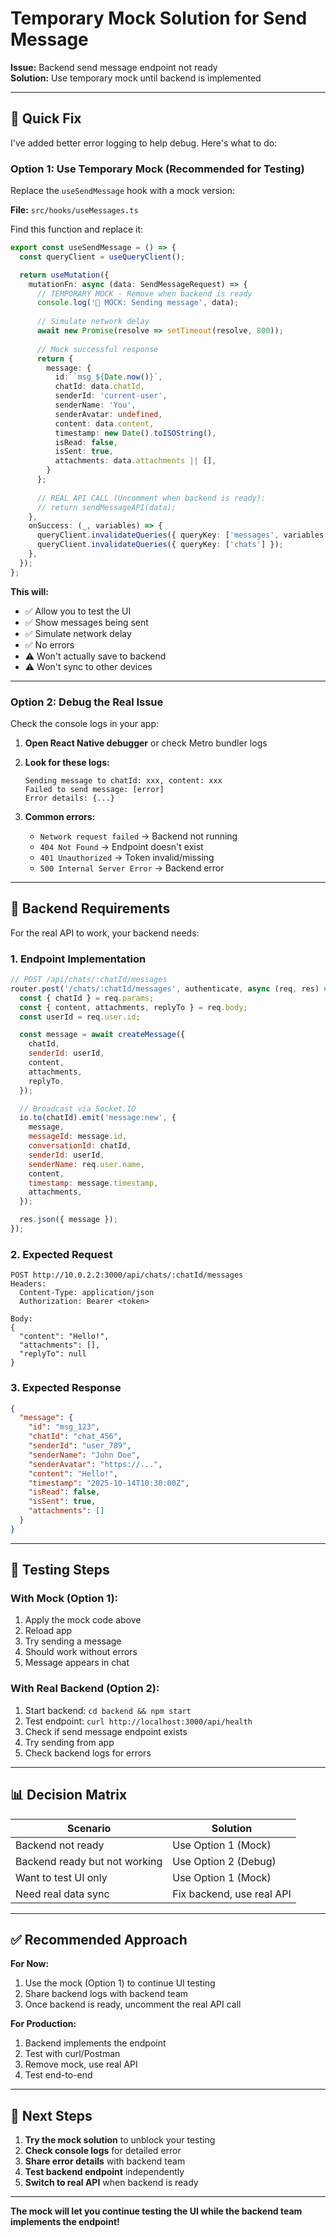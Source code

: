 # Temporary Mock Solution for Send Message

**Issue:** Backend send message endpoint not ready  
**Solution:** Use temporary mock until backend is implemented

---

## 🎯 Quick Fix

I've added better error logging to help debug. Here's what to do:

### Option 1: Use Temporary Mock (Recommended for Testing)

Replace the `useSendMessage` hook with a mock version:

**File:** `src/hooks/useMessages.ts`

Find this function and replace it:

```typescript
export const useSendMessage = () => {
  const queryClient = useQueryClient();

  return useMutation({
    mutationFn: async (data: SendMessageRequest) => {
      // TEMPORARY MOCK - Remove when backend is ready
      console.log('🔵 MOCK: Sending message', data);
      
      // Simulate network delay
      await new Promise(resolve => setTimeout(resolve, 800));
      
      // Mock successful response
      return {
        message: {
          id: `msg_${Date.now()}`,
          chatId: data.chatId,
          senderId: 'current-user',
          senderName: 'You',
          senderAvatar: undefined,
          content: data.content,
          timestamp: new Date().toISOString(),
          isRead: false,
          isSent: true,
          attachments: data.attachments || [],
        }
      };
      
      // REAL API CALL (Uncomment when backend is ready):
      // return sendMessageAPI(data);
    },
    onSuccess: (_, variables) => {
      queryClient.invalidateQueries({ queryKey: ['messages', variables.chatId] });
      queryClient.invalidateQueries({ queryKey: ['chats'] });
    },
  });
};
```

**This will:**
- ✅ Allow you to test the UI
- ✅ Show messages being sent
- ✅ Simulate network delay
- ✅ No errors
- ⚠️ Won't actually save to backend
- ⚠️ Won't sync to other devices

---

### Option 2: Debug the Real Issue

Check the console logs in your app:

1. **Open React Native debugger** or check Metro bundler logs
2. **Look for these logs:**
   ```
   Sending message to chatId: xxx, content: xxx
   Failed to send message: [error]
   Error details: {...}
   ```

3. **Common errors:**
   - `Network request failed` → Backend not running
   - `404 Not Found` → Endpoint doesn't exist
   - `401 Unauthorized` → Token invalid/missing
   - `500 Internal Server Error` → Backend error

---

## 🔧 Backend Requirements

For the real API to work, your backend needs:

### 1. Endpoint Implementation

```javascript
// POST /api/chats/:chatId/messages
router.post('/chats/:chatId/messages', authenticate, async (req, res) => {
  const { chatId } = req.params;
  const { content, attachments, replyTo } = req.body;
  const userId = req.user.id;

  const message = await createMessage({
    chatId,
    senderId: userId,
    content,
    attachments,
    replyTo,
  });

  // Broadcast via Socket.IO
  io.to(chatId).emit('message:new', {
    message,
    messageId: message.id,
    conversationId: chatId,
    senderId: userId,
    senderName: req.user.name,
    content,
    timestamp: message.timestamp,
    attachments,
  });

  res.json({ message });
});
```

### 2. Expected Request

```
POST http://10.0.2.2:3000/api/chats/:chatId/messages
Headers:
  Content-Type: application/json
  Authorization: Bearer <token>

Body:
{
  "content": "Hello!",
  "attachments": [],
  "replyTo": null
}
```

### 3. Expected Response

```json
{
  "message": {
    "id": "msg_123",
    "chatId": "chat_456",
    "senderId": "user_789",
    "senderName": "John Doe",
    "senderAvatar": "https://...",
    "content": "Hello!",
    "timestamp": "2025-10-14T10:30:00Z",
    "isRead": false,
    "isSent": true,
    "attachments": []
  }
}
```

---

## 🧪 Testing Steps

### With Mock (Option 1):
1. Apply the mock code above
2. Reload app
3. Try sending a message
4. Should work without errors
5. Message appears in chat

### With Real Backend (Option 2):
1. Start backend: `cd backend && npm start`
2. Test endpoint: `curl http://localhost:3000/api/health`
3. Check if send message endpoint exists
4. Try sending from app
5. Check backend logs for errors

---

## 📊 Decision Matrix

| Scenario | Solution |
|----------|----------|
| Backend not ready | Use Option 1 (Mock) |
| Backend ready but not working | Use Option 2 (Debug) |
| Want to test UI only | Use Option 1 (Mock) |
| Need real data sync | Fix backend, use real API |

---

## ✅ Recommended Approach

**For Now:**
1. Use the mock (Option 1) to continue UI testing
2. Share backend logs with backend team
3. Once backend is ready, uncomment the real API call

**For Production:**
1. Backend implements the endpoint
2. Test with curl/Postman
3. Remove mock, use real API
4. Test end-to-end

---

## 🎯 Next Steps

1. **Try the mock solution** to unblock your testing
2. **Check console logs** for detailed error
3. **Share error details** with backend team
4. **Test backend endpoint** independently
5. **Switch to real API** when backend is ready

---

**The mock will let you continue testing the UI while the backend team implements the endpoint!**
